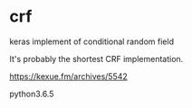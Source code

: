 # crf
keras implement of conditional random field

It's probably the shortest CRF implementation.

https://kexue.fm/archives/5542




python3.6.5

